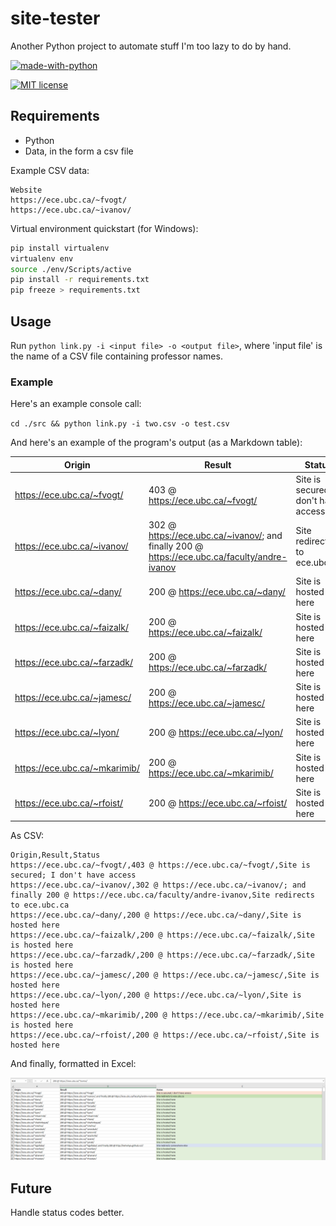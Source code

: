 # site-tester

Another Python project to automate stuff I'm too lazy to do by hand.

[![made-with-python](https://img.shields.io/badge/Made%20with-Python-1f425f.svg)](https://www.python.org/) 

[![MIT license](https://img.shields.io/badge/License-MIT-blue.svg)](https://lbesson.mit-license.org/)

## Requirements

- Python
- Data, in the form a csv file

Example CSV data:

```csv
Website
https://ece.ubc.ca/~fvogt/
https://ece.ubc.ca/~ivanov/
```

Virtual environment quickstart (for Windows):

```bash
pip install virtualenv
virtualenv env
source ./env/Scripts/active
pip install -r requirements.txt
pip freeze > requirements.txt
```

## Usage

Run `python link.py -i <input file> -o <output file>`, where 'input file' is the name of a CSV file containing professor names.

### Example

Here's an example console call:

`cd ./src && python link.py -i two.csv -o test.csv`

And here's an example of the program's output (as a Markdown table):

|Origin|Result                       |Status|
|------|-----------------------------|------|
|https://ece.ubc.ca/~fvogt/|403 @ https://ece.ubc.ca/~fvogt/|Site is secured; I don't have access|
|https://ece.ubc.ca/~ivanov/|302 @ https://ece.ubc.ca/~ivanov/; and finally 200 @ https://ece.ubc.ca/faculty/andre-ivanov|Site redirects to ece.ubc.ca|
|https://ece.ubc.ca/~dany/|200 @ https://ece.ubc.ca/~dany/|Site is hosted here|
|https://ece.ubc.ca/~faizalk/|200 @ https://ece.ubc.ca/~faizalk/|Site is hosted here|
|https://ece.ubc.ca/~farzadk/|200 @ https://ece.ubc.ca/~farzadk/|Site is hosted here|
|https://ece.ubc.ca/~jamesc/|200 @ https://ece.ubc.ca/~jamesc/|Site is hosted here|
|https://ece.ubc.ca/~lyon/|200 @ https://ece.ubc.ca/~lyon/|Site is hosted here|
|https://ece.ubc.ca/~mkarimib/|200 @ https://ece.ubc.ca/~mkarimib/|Site is hosted here|
|https://ece.ubc.ca/~rfoist/|200 @ https://ece.ubc.ca/~rfoist/|Site is hosted here|

As CSV:

```csv
Origin,Result,Status
https://ece.ubc.ca/~fvogt/,403 @ https://ece.ubc.ca/~fvogt/,Site is secured; I don't have access
https://ece.ubc.ca/~ivanov/,302 @ https://ece.ubc.ca/~ivanov/; and finally 200 @ https://ece.ubc.ca/faculty/andre-ivanov,Site redirects to ece.ubc.ca
https://ece.ubc.ca/~dany/,200 @ https://ece.ubc.ca/~dany/,Site is hosted here
https://ece.ubc.ca/~faizalk/,200 @ https://ece.ubc.ca/~faizalk/,Site is hosted here
https://ece.ubc.ca/~farzadk/,200 @ https://ece.ubc.ca/~farzadk/,Site is hosted here
https://ece.ubc.ca/~jamesc/,200 @ https://ece.ubc.ca/~jamesc/,Site is hosted here
https://ece.ubc.ca/~lyon/,200 @ https://ece.ubc.ca/~lyon/,Site is hosted here
https://ece.ubc.ca/~mkarimib/,200 @ https://ece.ubc.ca/~mkarimib/,Site is hosted here
https://ece.ubc.ca/~rfoist/,200 @ https://ece.ubc.ca/~rfoist/,Site is hosted here
```

And finally, formatted in Excel:

![Formatted output](images/output.png)

## Future

Handle status codes better.
